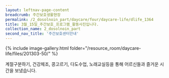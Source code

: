 ```yaml
--- 
layout: leftnav-page-content 
breadcrumb: 주간보호생활현장 
permalink: /2_dosolnoin_part/daycare/four/daycare-life/dlife_1364
title: 3월_15일_주간보호_프로그램_활동사진입니다.
collection_name: 2_dosolnoin_part
second_nav_title: '주간보호센터안내' 
---
```

{% include image-gallery.html folder="/resource_room/daycare-life/files/201303-50/" %}




계절구분하기, 건강체조, 콩고르기, 다도수업, 노래교실등을
통해 어르신들과 즐거운 시간을 보냈습니다.